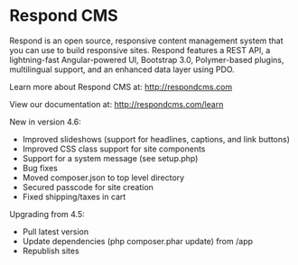 Respond CMS
===========

Respond is an open source, responsive content management system that you can use to build responsive sites. Respond features a REST API, a lightning-fast Angular-powered UI, Bootstrap 3.0, Polymer-based plugins, multilingual support, and an enhanced data layer using PDO. 

Learn more about Respond CMS at: http://respondcms.com

View our documentation at: http://respondcms.com/learn

New in version 4.6:
- Improved slideshows (support for headlines, captions, and link buttons)
- Improved CSS class support for site components
- Support for a system message (see setup.php)
- Bug fixes
- Moved composer.json to top level directory
- Secured passcode for site creation
- Fixed shipping/taxes in cart

Upgrading from 4.5:
- Pull latest version
- Update dependencies (php composer.phar update) from /app
- Republish sites